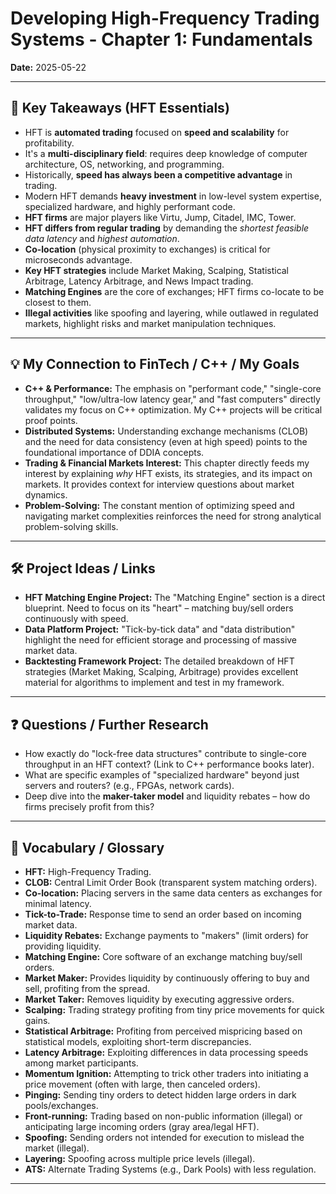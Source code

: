 # Developing High-Frequency Trading Systems - Chapter 1: Fundamentals

**Date:** 2025-05-22

---

## 🚀 Key Takeaways (HFT Essentials)

* HFT is **automated trading** focused on **speed and scalability** for profitability.
* It's a **multi-disciplinary field**: requires deep knowledge of computer architecture, OS, networking, and programming.
* Historically, **speed has always been a competitive advantage** in trading.
* Modern HFT demands **heavy investment** in low-level system expertise, specialized hardware, and highly performant code.
* **HFT firms** are major players like Virtu, Jump, Citadel, IMC, Tower.
* **HFT differs from regular trading** by demanding the *shortest feasible data latency* and *highest automation*.
* **Co-location** (physical proximity to exchanges) is critical for microseconds advantage.
* **Key HFT strategies** include Market Making, Scalping, Statistical Arbitrage, Latency Arbitrage, and News Impact trading.
* **Matching Engines** are the core of exchanges; HFT firms co-locate to be closest to them.
* **Illegal activities** like spoofing and layering, while outlawed in regulated markets, highlight risks and market manipulation techniques.

---

## 💡 My Connection to FinTech / C++ / My Goals

* **C++ & Performance:** The emphasis on "performant code," "single-core throughput," "low/ultra-low latency gear," and "fast computers" directly validates my focus on C++ optimization. My C++ projects will be critical proof points.
* **Distributed Systems:** Understanding exchange mechanisms (CLOB) and the need for data consistency (even at high speed) points to the foundational importance of DDIA concepts.
* **Trading & Financial Markets Interest:** This chapter directly feeds my interest by explaining *why* HFT exists, its strategies, and its impact on markets. It provides context for interview questions about market dynamics.
* **Problem-Solving:** The constant mention of optimizing speed and navigating market complexities reinforces the need for strong analytical problem-solving skills.

---

## 🛠️ Project Ideas / Links

* **HFT Matching Engine Project:** The "Matching Engine" section is a direct blueprint. Need to focus on its "heart" – matching buy/sell orders continuously with speed.
* **Data Platform Project:** "Tick-by-tick data" and "data distribution" highlight the need for efficient storage and processing of massive market data.
* **Backtesting Framework Project:** The detailed breakdown of HFT strategies (Market Making, Scalping, Arbitrage) provides excellent material for algorithms to implement and test in my framework.

---

## ❓ Questions / Further Research

* How exactly do "lock-free data structures" contribute to single-core throughput in an HFT context? (Link to C++ performance books later).
* What are specific examples of "specialized hardware" beyond just servers and routers? (e.g., FPGAs, network cards).
* Deep dive into the **maker-taker model** and liquidity rebates – how do firms precisely profit from this?

---

## 📖 Vocabulary / Glossary

* **HFT:** High-Frequency Trading.
* **CLOB:** Central Limit Order Book (transparent system matching orders).
* **Co-location:** Placing servers in the same data centers as exchanges for minimal latency.
* **Tick-to-Trade:** Response time to send an order based on incoming market data.
* **Liquidity Rebates:** Exchange payments to "makers" (limit orders) for providing liquidity.
* **Matching Engine:** Core software of an exchange matching buy/sell orders.
* **Market Maker:** Provides liquidity by continuously offering to buy and sell, profiting from the spread.
* **Market Taker:** Removes liquidity by executing aggressive orders.
* **Scalping:** Trading strategy profiting from tiny price movements for quick gains.
* **Statistical Arbitrage:** Profiting from perceived mispricing based on statistical models, exploiting short-term discrepancies.
* **Latency Arbitrage:** Exploiting differences in data processing speeds among market participants.
* **Momentum Ignition:** Attempting to trick other traders into initiating a price movement (often with large, then canceled orders).
* **Pinging:** Sending tiny orders to detect hidden large orders in dark pools/exchanges.
* **Front-running:** Trading based on non-public information (illegal) or anticipating large incoming orders (gray area/legal HFT).
* **Spoofing:** Sending orders not intended for execution to mislead the market (illegal).
* **Layering:** Spoofing across multiple price levels (illegal).
* **ATS:** Alternate Trading Systems (e.g., Dark Pools) with less regulation.

---
